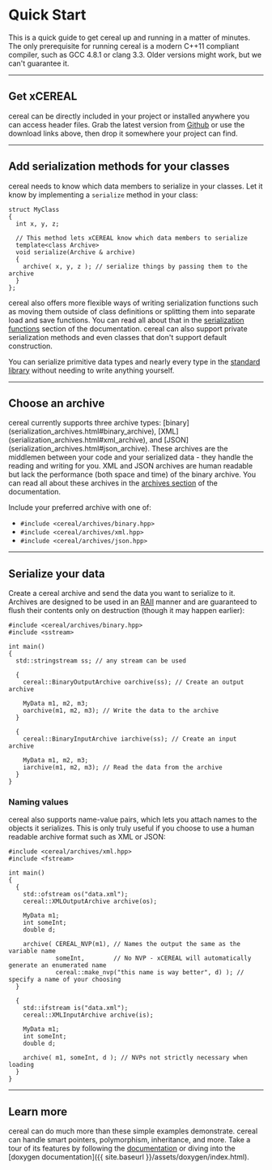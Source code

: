 Quick Start
===========

This is a quick guide to get cereal up and running in a matter of minutes.  The only prerequisite for running cereal is
a modern C++11 compliant compiler, such as GCC 4.8.1 or clang 3.3.  Older versions might work, but we can't guarantee
it.

---

## Get xCEREAL

cereal can be directly included in your project or installed anywhere you can access header files.  Grab the latest
version from [Github](https://github.com/USCiLab/cereal) or use the download links above, then drop it somewhere your project can find.

---

## Add serialization methods for your classes

cereal needs to know which data members to serialize in your classes.  Let it know by implementing a `serialize` method
in your class:

```{cpp}
struct MyClass
{
  int x, y, z;

  // This method lets xCEREAL know which data members to serialize
  template<class Archive>
  void serialize(Archive & archive)
  {
    archive( x, y, z ); // serialize things by passing them to the archive
  }
};
```

cereal also offers more flexible ways of writing serialization functions such as moving them outside of class
definitions or splitting them into separate load and save functions.  You can read all about that in the [serialization
functions](serialization_functions.html) section of the documentation.  cereal can also support private serialization
methods and even classes that don't support default construction.

You can serialize primitive data types and nearly every type in the [standard library](stl_support.html) without needing
to write anything yourself.

---

## Choose an archive

cereal currently supports three archive types: 
[binary] (serialization_archives.html#binary_archive), 
[XML] (serialization_archives.html#xml_archive), and 
[JSON] (serialization_archives.html#json_archive).  These archives are the middlemen between your code and your
serialized data - they handle the reading and writing for you.  XML and JSON archives are human readable but lack the
performance (both space and time) of the binary archive.  You can read all about these archives in the [archives
section](serialization_archives.html)
of the documentation.

Include your preferred archive with one of:

* `#include <cereal/archives/binary.hpp>`
* `#include <cereal/archives/xml.hpp>`
* `#include <cereal/archives/json.hpp>`

---

## Serialize your data

Create a cereal archive and send the data you want to serialize to it.  Archives are designed to be used in an [RAII](http://en.wikipedia.org/wiki/RAII)
manner and are guaranteed to flush their contents only on destruction (though it may happen earlier):

```{cpp}
#include <cereal/archives/binary.hpp>
#include <sstream>

int main()
{
  std::stringstream ss; // any stream can be used

  {
    cereal::BinaryOutputArchive oarchive(ss); // Create an output archive

    MyData m1, m2, m3;
    oarchive(m1, m2, m3); // Write the data to the archive
  }

  {
    cereal::BinaryInputArchive iarchive(ss); // Create an input archive

    MyData m1, m2, m3;
    iarchive(m1, m2, m3); // Read the data from the archive
  }
}
```

### Naming values

cereal also supports name-value pairs, which lets you attach names to the objects it serializes.  This is only truly
useful if you choose to use a human readable archive format such as XML or JSON:

```{cpp}
#include <cereal/archives/xml.hpp>
#include <fstream>

int main()
{
  {
    std::ofstream os("data.xml");
    cereal::XMLOutputArchive archive(os);

    MyData m1;
    int someInt;
    double d;

    archive( CEREAL_NVP(m1), // Names the output the same as the variable name
             someInt,        // No NVP - xCEREAL will automatically generate an enumerated name
             cereal::make_nvp("this name is way better", d) ); // specify a name of your choosing
  }

  {
    std::ifstream is("data.xml");
    cereal::XMLInputArchive archive(is);
    
    MyData m1;
    int someInt;
    double d;

    archive( m1, someInt, d ); // NVPs not strictly necessary when loading
  }
}
```
---

## Learn more

cereal can do much more than these simple examples demonstrate.  cereal can handle smart pointers, polymorphism,
inheritance, and more.  Take a tour of its features by following the [documentation](index.html) or diving into the
[doxygen documentation]({{ site.baseurl }}/assets/doxygen/index.html).
